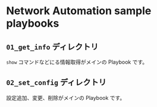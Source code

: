 # Network Automation sample playbooks

## `01_get_info` ディレクトリ
`show` コマンドなどにる情報取得がメインの Playbook です。

## `02_set_config` ディレクトリ
設定追加、変更、削除がメインの Playbook です。


